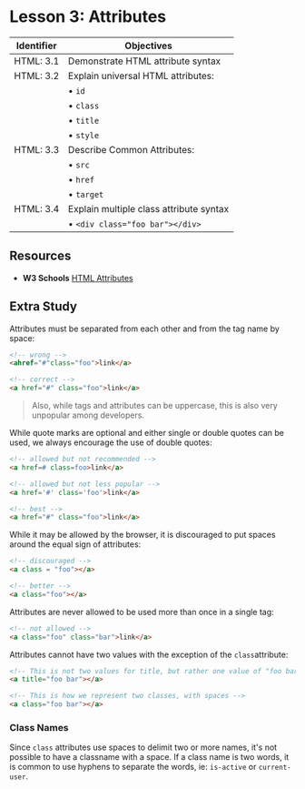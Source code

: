 # Lesson 3: Attributes

Identifier   | Objectives
-------------|------------
HTML: 3.1    | Demonstrate HTML attribute syntax
HTML: 3.2    | Explain universal HTML attributes:
             | &bull; `id`
             | &bull; `class`
             | &bull; `title`
             | &bull; `style`
HTML: 3.3    | Describe Common Attributes:
             | &bull; `src`
             | &bull; `href`
             | &bull; `target`
HTML: 3.4    | Explain multiple class attribute syntax
             | &bull; `<div class="foo bar"></div>`

## Resources

- __W3 Schools__ [HTML Attributes](http://www.w3schools.com/html/html_attributes.asp)

## Extra Study

Attributes must be separated from each other and from the tag name by space:

```html
<!-- wrong -->
<ahref="#"class="foo">link</a>

<!-- correct -->
<a href="#" class="foo">link</a>
```

> Also, while tags and attributes can be uppercase, this is also very unpopular among developers.

While quote marks are optional and either single or double quotes can be used, we always encourage the use of double quotes:

```html
<!-- allowed but not recommended -->
<a href=# class=foo>link</a>

<!-- allowed but not less popular -->
<a href='#' class='foo'>link</a>

<!-- best -->
<a href="#" class="foo">link</a>
```

While it may be allowed by the browser, it is discouraged to put spaces around the equal sign of attributes:

```html
<!-- discouraged -->
<a class = "foo"></a>

<!-- better -->
<a class="foo"></a>
```

Attributes are never allowed to be used more than once in a single tag:

```html
<!-- not allowed -->
<a class="foo" class="bar">link</a>
```

Attributes cannot have two values with the exception of the `class`attribute:

```html
<!-- This is not two values for title, but rather one value of "foo bar" -->
<a title="foo bar"></a>

<!-- This is how we represent two classes, with spaces -->
<a class="foo bar"></a>
```

### Class Names

Since `class` attributes use spaces to delimit two or more names, it's not possible to have a classname with a space. If a class name is two words, it is common to use hyphens to separate the words, ie: `is-active` or `current-user`.